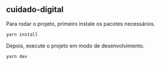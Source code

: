 ## cuidado-digital

Para rodar o projeto, primeiro instale os pacotes necessários.

```sh
yarn install
```

Depois, execute o projeto em modo de desenvolvimento.

```sh
yarn dev
```
